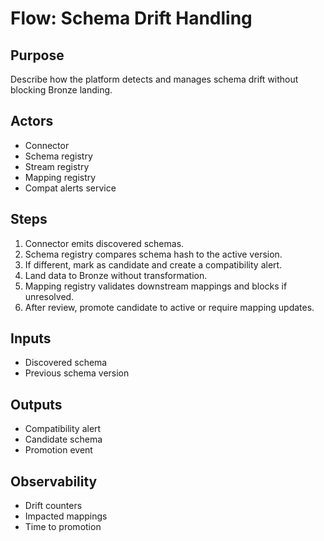 # Flow: Schema Drift Handling

## Purpose
Describe how the platform detects and manages schema drift without blocking Bronze landing.

## Actors
- Connector
- Schema registry
- Stream registry
- Mapping registry
- Compat alerts service

## Steps
1. Connector emits discovered schemas. 
2. Schema registry compares schema hash to the active version. 
3. If different, mark as candidate and create a compatibility alert. 
4. Land data to Bronze without transformation. 
5. Mapping registry validates downstream mappings and blocks if unresolved. 
6. After review, promote candidate to active or require mapping updates.

## Inputs
- Discovered schema
- Previous schema version

## Outputs
- Compatibility alert
- Candidate schema
- Promotion event

## Observability
- Drift counters
- Impacted mappings
- Time to promotion
